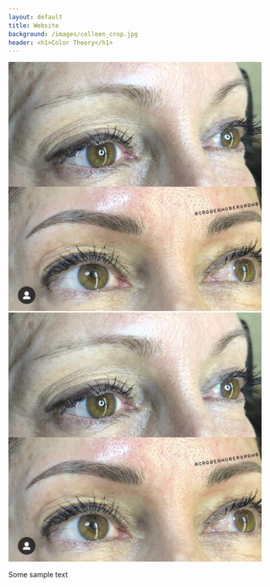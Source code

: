```yaml
---
layout: default
title: Website
background: /images/colleen_crop.jpg
header: <h1>Color Theory</h1>
---
```


![photo of eyebrows with microblading](/images/image1.jpg)
![photo of eyebrows with microblading](/images/image1.jpg)

Some sample text